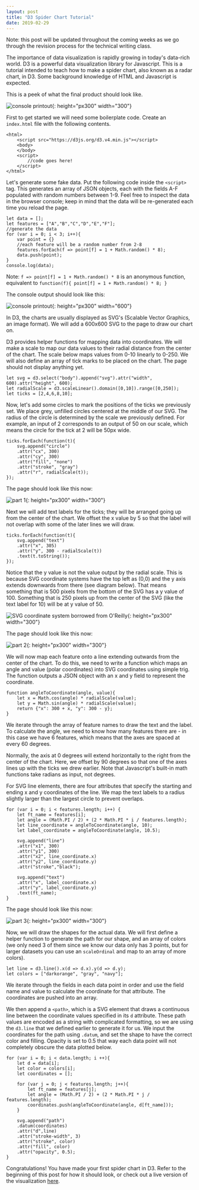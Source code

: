 ```yaml
---
layout: post
title: "D3 Spider Chart Tutorial"
date: 2019-02-29
---
```

Note: this post will be updated throughout the coming weeks as we go through the revision process for the technical writing class.

The importance of data visualization is rapidly growing in today's data-rich world. D3 is a powerful data visualization library for Javascript. This is a tutorial intended to teach how to make a spider chart, also known as a radar chart, in D3. Some background knowledge of HTML and Javascript is expected.

This is a peek of what the final product should look like.

![console printout](https://yangdanny97.github.io/misc/spider_chart/4.png){: height="px300" width="300"}

First to get started we will need some boilerplate code. Create an `index.html` file with the following contents. 

    <html>
        <script src="https://d3js.org/d3.v4.min.js"></script>
        <body>
        </body>
        <script>
            //code goes here!
        </script>
    </html>

Let's generate some fake data. Put the following code inside the `<script>` tag. This generates an array of JSON objects, each with the fields A-F populated with random numbers between 1-9. Feel free to inspect the data in the browser console; keep in mind that the data will be re-generated each time you reload the page. 

    let data = [];
    let features = ["A","B","C","D","E","F"];
    //generate the data
    for (var i = 0; i < 3; i++){
        var point = {}
        //each feature will be a random number from 2-8
        features.forEach(f => point[f] = 1 + Math.random() * 8);
        data.push(point);
    }
    console.log(data);

Note: `f => point[f] = 1 + Math.random() * 8` is an anonymous function, equivalent to `function(f){ point[f] = 1 + Math.random() * 8; }`

The console output should look like this:

![console printout](https://yangdanny97.github.io/misc/spider_chart/0.png){: height="px300" width="600"}

In D3, the charts are usually displayed as SVG's (Scalable Vector Graphics, an image format). We will add a 600x600 SVG to the page to draw our chart on. 

D3 provides helper functions for mapping data into coordinates. We will make a scale to map our data values to their radial distance from the center of the chart. The scale below maps values from 0-10 linearly to 0-250. We will also define an array of tick marks to be placed on the chart. The page should not display anything yet.

    let svg = d3.select("body").append("svg").attr("width", 600).attr("height", 600);
    let radialScale = d3.scaleLinear().domain([0,10]).range([0,250]);
    let ticks = [2,4,6,8,10];

Now, let's add some circles to mark the positions of the ticks we previously set. We place grey, unfilled circles centered at the middle of our SVG. The radius of the circle is determined by the scale we previously defined. For example, an input of 2 corresponds to an output of 50 on our scale, which means the circle for the tick at 2 will be 50px wide.

    ticks.forEach(function(t){
        svg.append("circle")
        .attr("cx", 300)
        .attr("cy", 300)
        .attr("fill", "none")
        .attr("stroke", "gray")
        .attr("r", radialScale(t));
    });

The page should look like this now:

![part 1](https://yangdanny97.github.io/misc/spider_chart/1.png){: height="px300" width="300"}

Next we will add text labels for the ticks; they will be arranged going up from the center of the chart. We offset the x value by 5 so that the label will not overlap with some of the later lines we will draw. 

    ticks.forEach(function(t){
        svg.append("text")
        .attr("x", 305)
        .attr("y", 300 - radialScale(t))
        .text(t.toString());
    });

Notice that the y value is not the value output by the radial scale. This is because SVG coordinate systems have the top left as (0,0) and the y axis extends downwards from there (see diagram below). That means something that is 500 pixels from the bottom of the SVG has a y value of 100. Something that is 250 pixels up from the center of the SVG (like the text label for 10) will be at y value of 50. 

![SVG coordinate system borrowed from O'Reilly](https://oreillymedia.github.io/Using_SVG/ch08-coordinates-files/coordinate-systems-basic.svg){: height="px300" width="300"}

The page should look like this now:

![part 2](https://yangdanny97.github.io/misc/spider_chart/2.png){: height="px300" width="300"}

We will now map each feature onto a line extending outwards from the center of the chart. To do this, we need to write a function which maps an angle and value (polar coordinates) into SVG coordinates using simple trig. The function outputs a JSON object with an x and y field to represent the coordinate. 

    function angleToCoordinate(angle, value){
        let x = Math.cos(angle) * radialScale(value);
        let y = Math.sin(angle) * radialScale(value);
        return {"x": 300 + x, "y": 300 - y};
    }

We iterate through the array of feature names to draw the text and the label. To calculate the angle, we need to know how many features there are - in this case we have 6 features, which means that the axes are spaced at every 60 degrees. 

Normally, the axis at 0 degrees will extend horizontally to the right from the center of the chart. Here, we offset by 90 degrees so that one of the axes lines up with the ticks we drew earlier. Note that Javascript's built-in math functions take radians as input, not degrees.

For SVG line elements, there are four attributes that specify the starting and ending x and y coordinates of the line. We map the text labels to a radius slightly larger than the largest circle to prevent overlaps.

    for (var i = 0; i < features.length; i++) {
        let ft_name = features[i];
        let angle = (Math.PI / 2) + (2 * Math.PI * i / features.length);
        let line_coordinate = angleToCoordinate(angle, 10);
        let label_coordinate = angleToCoordinate(angle, 10.5);

        svg.append("line")
        .attr("x1", 300)
        .attr("y1", 300)
        .attr("x2", line_coordinate.x)
        .attr("y2", line_coordinate.y)
        .attr("stroke","black");

        svg.append("text")
        .attr("x", label_coordinate.x)
        .attr("y", label_coordinate.y)
        .text(ft_name);
    }

The page should look like this now:

![part 3](https://yangdanny97.github.io/misc/spider_chart/3.png){: height="px300" width="300"}

Now, we will draw the shapes for the actual data. We will first define a helper function to generate the path for our shape, and an array of colors (we only need 3 of them since we know our data only has 3 points, but for larger datasets you can use an `scaleOrdinal` and map to an array of more colors). 

    let line = d3.line().x(d => d.x).y(d => d.y);
    let colors = ["darkorange", "gray", "navy"];

We iterate through the fields in each data point in order and use the field name and value to calculate the coordinate for that attribute. The coordinates are pushed into an array.

We then append a `<path>`, which is a SVG element that draws a continuous line between the coordinate values specified in its `d` attribute. These path values are encoded as a string with complicated formatting, so we are using the `d3.line` that we defined earlier to generate it for us. We input the coordinates for the path using `.datum`, and set the shape to have the correct color and filling. Opacity is set to 0.5 that way each data point will not completely obscure the data plotted below.

    for (var i = 0; i < data.length; i ++){
        let d = data[i];
        let color = colors[i];
        let coordinates = [];

        for (var j = 0; j < features.length; j++){
            let ft_name = features[j];
            let angle = (Math.PI / 2) + (2 * Math.PI * j / features.length);
            coordinates.push(angleToCoordinate(angle, d[ft_name]));
        }

        svg.append("path")
        .datum(coordinates)
        .attr("d",line)
        .attr("stroke-width", 3)
        .attr("stroke", color)
        .attr("fill", color)
        .attr("opacity", 0.5);
    }

Congratulations! You have made your first spider chart in D3. Refer to the beginning of this post for how it should look, or check out a live version of the visualization [here](https://yangdanny97.github.io/misc/spider_chart/).
